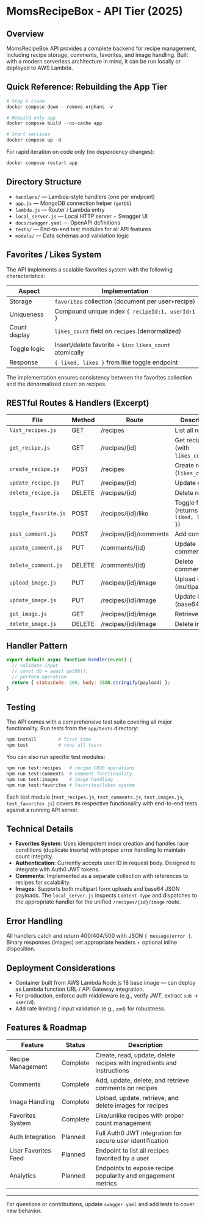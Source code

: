 # MomsRecipeBox - API Tier (2025)

## Overview

MomsRecipeBox API provides a complete backend for recipe management, including recipe storage, comments, favorites, and image handling. Built with a modern serverless architecture in mind, it can be run locally or deployed to AWS Lambda.

## Quick Reference: Rebuilding the App Tier

```powershell
# Stop & clean
docker compose down --remove-orphans -v

# Rebuild only app
docker compose build --no-cache app

# Start services
docker compose up -d
```

For rapid iteration on code only (no dependency changes):

```powershell
docker compose restart app
```

## Directory Structure

- `handlers/` — Lambda-style handlers (one per endpoint)
- `app.js` — MongoDB connection helper (`getDb`)
- `lambda.js` — Router / Lambda entry
- `local_server.js` — Local HTTP server + Swagger UI
- `docs/swagger.yaml` — OpenAPI definitions
- `tests/` — End-to-end test modules for all API features
- `models/` — Data schemas and validation logic

## Favorites / Likes System

The API implements a scalable favorites system with the following characteristics:

| Aspect        | Implementation |
| ------------- | -------------- |
| Storage       | `favorites` collection (document per user+recipe) |
| Uniqueness    | Compound unique index `{ recipeId:1, userId:1 }` |
| Count display | `likes_count` field on `recipes` (denormalized) |
| Toggle logic  | Insert/delete favorite + `$inc` `likes_count` atomically |
| Response      | `{ liked, likes }` from like toggle endpoint |

The implementation ensures consistency between the favorites collection and the denormalized count on recipes.

## RESTful Routes & Handlers (Excerpt)

| File                  | Method | Route                      | Description |
|-----------------------|--------|---------------------------|-------------|
| `list_recipes.js`     | GET    | /recipes                  | List all recipes |
| `get_recipe.js`       | GET    | /recipes/{id}             | Get recipe (with `likes_count`) |
| `create_recipe.js`    | POST   | /recipes                  | Create recipe (`likes_count:0`) |
| `update_recipe.js`    | PUT    | /recipes/{id}             | Update recipe |
| `delete_recipe.js`    | DELETE | /recipes/{id}             | Delete recipe |
| `toggle_favorite.js`  | POST   | /recipes/{id}/like        | Toggle favorite (returns `{ liked, likes }`) |
| `post_comment.js`     | POST   | /recipes/{id}/comments    | Add comment |
| `update_comment.js`   | PUT    | /comments/{id}            | Update comment |
| `delete_comment.js`   | DELETE | /comments/{id}            | Delete comment |
| `upload_image.js`     | PUT    | /recipes/{id}/image       | Upload image (multipart) |
| `update_image.js`     | PUT    | /recipes/{id}/image       | Update image (base64 JSON) |
| `get_image.js`        | GET    | /recipes/{id}/image       | Retrieve image |
| `delete_image.js`     | DELETE | /recipes/{id}/image       | Delete image |

## Handler Pattern

```js
export default async function handler(event) {
  // validate input
  // const db = await getDb();
  // perform operation
  return { statusCode: 200, body: JSON.stringify(payload) };
}
```

## Testing

The API comes with a comprehensive test suite covering all major functionality. Run tests from the `app/tests` directory:

```powershell
npm install        # first time
npm test           # runs all tests
```

You can also run specific test modules:

```powershell
npm run test:recipes   # recipe CRUD operations
npm run test:comments  # comment functionality
npm run test:images    # image handling
npm run test:favorites # favorites/likes system
```

Each test module (`test_recipes.js`, `test_comments.js`, `test_images.js`, `test_favorites.js`) covers its respective functionality with end-to-end tests against a running API server.

## Technical Details

- **Favorites System**: Uses idempotent index creation and handles race conditions (duplicate inserts) with proper error handling to maintain count integrity.
- **Authentication**: Currently accepts user ID in request body. Designed to integrate with Auth0 JWT tokens.
- **Comments**: Implemented as a separate collection with references to recipes for scalability.
- **Images**: Supports both multipart form uploads and base64 JSON payloads. The `local_server.js` inspects `Content-Type` and dispatches to the appropriate handler for the unified `/recipes/{id}/image` route.

## Error Handling

All handlers catch and return 400/404/500 with JSON `{ message|error }`. Binary responses (images) set appropriate headers + optional inline disposition.

## Deployment Considerations

- Container built from AWS Lambda Node.js 18 base image — can deploy as Lambda function URL / API Gateway integration.
- For production, enforce auth middleware (e.g., verify JWT, extract `sub` -> `userId`).
- Add rate limiting / input validation (e.g., `zod`) for robustness.

## Features & Roadmap

| Feature | Status | Description |
|---------|--------|-------------|
| Recipe Management | Complete | Create, read, update, delete recipes with ingredients and instructions |
| Comments | Complete | Add, update, delete, and retrieve comments on recipes |
| Image Handling | Complete | Upload, update, retrieve, and delete images for recipes |
| Favorites System | Complete | Like/unlike recipes with proper count management |
| Auth Integration | Planned | Full Auth0 JWT integration for secure user identification |
| User Favorites Feed | Planned | Endpoint to list all recipes favorited by a user |
| Analytics | Planned | Endpoints to expose recipe popularity and engagement metrics |

---

For questions or contributions, update `swagger.yaml` and add tests to cover new behavior.
